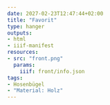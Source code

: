 ```yaml
---
date: 2027-02-23T12:47:44+02:00
title: "Favorit"
type: hanger
outputs:
- html
- iiif-manifest
resources:
- src: "front.png"
  params:
    iiif: front/info.json
tags:
- Hosenbügel
- "Material: Holz"
---
```

